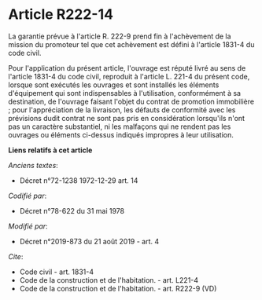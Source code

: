 # Article R222-14

La garantie prévue à l'article R. 222-9 prend fin à l'achèvement de la mission du promoteur tel que cet achèvement est défini
à l'article 1831-4 du code civil. 

Pour l'application du présent article, l'ouvrage est réputé livré au sens de l'article 1831-4 du code civil, reproduit à
l'article L. 221-4 du présent code, lorsque sont exécutés les ouvrages et sont installés les éléments d'équipement qui sont
indispensables à l'utilisation, conformément à sa destination, de l'ouvrage faisant l'objet du contrat de promotion
immobilière ; pour l'appréciation de la livraison, les défauts de conformité avec les prévisions dudit contrat ne sont pas
pris en considération lorsqu'ils n'ont pas un caractère substantiel, ni les malfaçons qui ne rendent pas les ouvrages ou
éléments ci-dessus indiqués impropres à leur utilisation.

**Liens relatifs à cet article**

_Anciens textes_:

  - Décret n°72-1238 1972-12-29 art. 14

_Codifié par_:

  - Décret n°78-622 du 31 mai 1978

_Modifié par_:

  - Décret n°2019-873 du 21 août 2019 - art. 4

_Cite_:

  - Code civil - art. 1831-4
  - Code de la construction et de l'habitation. - art. L221-4
  - Code de la construction et de l'habitation. - art. R222-9 (VD)
